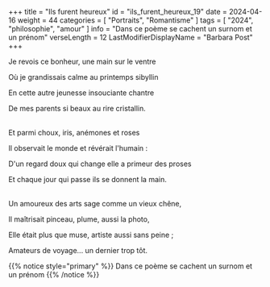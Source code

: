 +++
title = "Ils furent heureux"
id = "ils_furent_heureux_19"
date = 2024-04-16
weight = 44
categories = [ "Portraits", "Romantisme" ]
tags = [ "2024", "philosophie", "amour" ]
info = "Dans ce poème se cachent un surnom et un prénom"
verseLength = 12
LastModifierDisplayName = "Barbara Post"
+++

Je revois ce bonheur, une main sur le ventre

Où je grandissais calme au printemps sibyllin

En cette autre jeunesse insouciante chantre

De mes parents si beaux au rire cristallin.

 \
Et parmi choux, iris, anémones et roses

Il observait le monde et révérait l'humain :

D'un regard doux qui change elle a primeur des proses

Et chaque jour qui passe ils se donnent la main.

 \
Un amoureux des arts sage comme un vieux chêne,

Il maîtrisait pinceau, plume, aussi la photo,

Elle était plus que muse, artiste aussi sans peine ;

Amateurs de voyage... un dernier trop tôt.

{{% notice style="primary" %}}
Dans ce poème se cachent un surnom et un prénom
{{% /notice %}}
